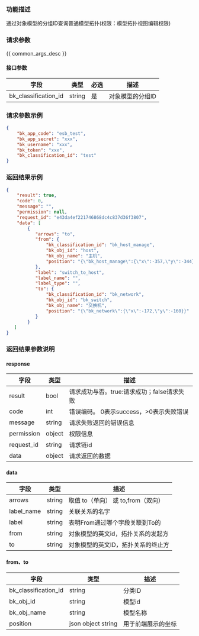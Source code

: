 ### 功能描述

通过对象模型的分组ID查询普通模型拓扑(权限：模型拓扑视图编辑权限)

### 请求参数

{{ common_args_desc }}

#### 接口参数

| 字段                   | 类型     | 必选 | 描述        |
|----------------------|--------|----|-----------|
| bk_classification_id | string | 是  | 对象模型的分组ID |

### 请求参数示例

```json
{
    "bk_app_code": "esb_test",
    "bk_app_secret": "xxx",
    "bk_username": "xxx",
    "bk_token": "xxx",
    "bk_classification_id": "test"
}
```

### 返回结果示例

```json
{
    "result": true,
    "code": 0,
    "message": "",
    "permission": null,
    "request_id": "e43da4ef221746868dc4c837d36f3807",
    "data": [
        {
           "arrows": "to",
           "from": {
               "bk_classification_id": "bk_host_manage",
               "bk_obj_id": "host",
               "bk_obj_name": "主机",
               "position": "{\"bk_host_manage\":{\"x\":-357,\"y\":-344},\"lhmtest\":{\"x\":163,\"y\":75}}"
           },
           "label": "switch_to_host",
           "label_name": "",
           "label_type": "",
           "to": {
               "bk_classification_id": "bk_network",
               "bk_obj_id": "bk_switch",
               "bk_obj_name": "交换机",
               "position": "{\"bk_network\":{\"x\":-172,\"y\":-160}}"
           }
        }
   ]
}
```

### 返回结果参数说明

#### response

| 字段         | 类型     | 描述                         |
|------------|--------|----------------------------|
| result     | bool   | 请求成功与否。true:请求成功；false请求失败 |
| code       | int    | 错误编码。 0表示success，>0表示失败错误  |
| message    | string | 请求失败返回的错误信息                |
| permission | object | 权限信息                       |
| request_id | string | 请求链id                      |
| data       | object | 请求返回的数据                    |

#### data

| 字段         | 类型     | 描述                      |
|------------|--------|-------------------------|
| arrows     | string | 取值 to（单向） 或 to,from（双向） |
| label_name | string | 关联关系的名字                 |
| label      | string | 表明From通过哪个字段关联到To的      |
| from       | string | 对象模型的英文id，拓扑关系的发起方      |
| to         | string | 对象模型的英文ID，拓扑关系的终止方      |

#### from、to

| 字段                   | 类型                 | 描述        |
|----------------------|--------------------|-----------|
| bk_classification_id | string             | 分类ID      |
| bk_obj_id            | string             | 模型id      |
| bk_obj_name          | string             | 模型名称      |
| position             | json object string | 用于前端展示的坐标 |
